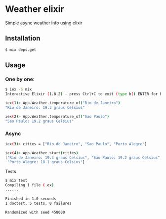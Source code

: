 # Weather elixir

Simple async weather info using elixir

## Installation

```bash
$ mix deps.get
```

## Usage
### One by one:
```bash
$ iex -S mix
Interactive Elixir (1.8.2) - press Ctrl+C to exit (type h() ENTER for help)

iex(1)> App.Weather.temperature_of("Rio de Janeiro")
"Rio de Janeiro: 19.3 graus Celsius"

iex(2)> App.Weather.temperature_of("Sao Paulo")
"Sao Paulo: 19.2 graus Celsius"
```

### Async
```bash
iex(3)> cities = ["Rio de Janeiro", "Sao Paulo", "Porto Alegre"]

iex(4)> App.Weather.start(cities)
["Rio de Janeiro: 19.3 graus Celsius", "Sao Paulo: 19.2 graus Celsius",
 "Porto Alegre: 18.1 graus Celsius"]
```

Tests
```bash
$ mix test
Compiling 1 file (.ex)
......

Finished in 1.0 seconds
1 doctest, 5 tests, 0 failures

Randomized with seed 458000
```
